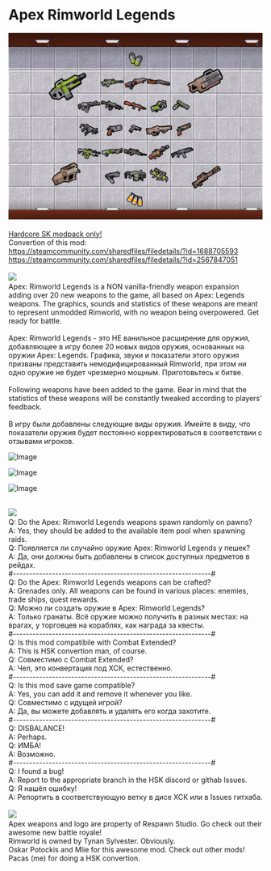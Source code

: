 # Apex Rimworld Legends
![Preview](/__PREVIEW__/Apex.png?raw=true "Preview")<br><br>
[Hardcore SK modpack only!](https://github.com/skyarkhangel/Hardcore-SK/tree/development)
<br>
Convertion of this mod:<br>
https://steamcommunity.com/sharedfiles/filedetails/?id=1688705593<br>
https://steamcommunity.com/sharedfiles/filedetails/?id=2567847051
<br><br>
<img src="https://i.imgur.com/svEwA2k.png">
<br>
Apex: Rimworld Legends is a NON vanilla-friendly weapon expansion adding over 20 new weapons to the game, all based on Apex: Legends weapons. The graphics, sounds and statistics of these weapons are meant to represent unmodded Rimworld, with no weapon being overpowered. Get ready for battle.<br>
<br>
Apex: Rimworld Legends - это НЕ ванильное расширение для оружия, добавляющее в игру более 20 новых видов оружия, основанных на оружии Apex: Legends. Графика, звуки и показатели этого оружия призваны представить немодифицированный Rimworld, при этом ни одно оружие не будет чрезмерно мощным. Приготовьтесь к битве.<br><br>
Following weapons have been added to the game. Bear in mind that the statistics of these weapons will be constantly tweaked according to players’ feedback.
<br><br>
В игру были добавлены следующие виды оружия. Имейте в виду, что показатели оружия будет постоянно корректироваться в соответствии с отзывами игроков.<br>

![Image](https://i.imgur.com/d9tcOKx.png)

![Image](https://i.imgur.com/xCwGTD4.png)

![Image](https://i.imgur.com/TjZ0yqN.png)

<br>
<img src="https://i.imgur.com/5KVUmeE.png">
<br>
Q: Do the Apex: Rimworld Legends weapons spawn randomly on pawns?<br>
A: Yes, they should be added to the available item pool when spawning raids.<br>
Q: Появляется ли случайно оружие Apex: Rimworld Legends у пешек?<br>
A: Да, они должны быть добавлены в список доступных предметов в рейдах.<br>
#-------------------------------------------------------------#<br>
Q: Do the Apex: Rimworld Legends weapons can be crafted?<br>
A: Grenades only. All weapons can be found in various places: enemies, trade ships, quest rewards.<br>
Q: Можно ли создать оружие в Apex: Rimworld Legends?<br>
A: Только гранаты. Всё оружие можно получить в разных местах: на врагах, у торговцев на кораблях, как награда за квесты.<br>
#-------------------------------------------------------------#<br>
Q: Is this mod compatibile with Combat Extended?<br>
A: This is HSK convertion man, of course.<br>
Q: Совместимо с Combat Extended?<br>
A: Чел, это конвертация под ХСК, естественно.<br>
#-------------------------------------------------------------#<br>
Q: Is this mod save game compatible?<br>
A: Yes, you can add it and remove it whenever you like.<br>
Q: Совместимо с идущей игрой?<br>
A: Да, вы можете добавлять и удалять его когда захотите.<br>
#-------------------------------------------------------------#<br>
Q: DISBALANCE!<br>
A: Perhaps.<br>
Q: ИМБА!<br>
A: Возможно.<br>
#-------------------------------------------------------------#<br>
Q: I found a bug!<br>
A: Report to the appropriate branch in the HSK discord or githab Issues.<br>
Q: Я нашёл ошибку!<br>
A: Репортить в соответствующую ветку в дисе ХСК или в Issues гитхаба.<br>
<br>
<img src="https://i.imgur.com/fdngbbh.png">
<br>
Apex weapons and logo are property of Respawn Studio. Go check out their awesome new battle royale!<br>
Rimworld is owned by Tynan Sylvester. Obviously.<br>
Oskar Potockis and Mlie for this awesome mod. Check out other mods!<br>
Pacas (me) for doing a HSK convertion.<br>
